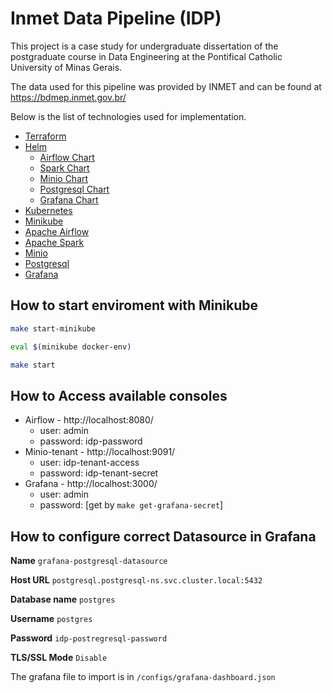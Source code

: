 # Inmet Data Pipeline (IDP)

This project is a case study for undergraduate dissertation of the postgraduate course in Data Engineering at the Pontifical Catholic University of Minas Gerais.

The data used for this pipeline was provided by INMET and can be found at https://bdmep.inmet.gov.br/

Below is the list of technologies used for implementation.

- [Terraform](https://www.terraform.io/)
- [Helm](https://helm.sh/)
    - [Airflow Chart](https://airflow.apache.org/docs/helm-chart/stable/index.html)
    - [Spark Chart](https://kubeflow.github.io/spark-operator/)
    - [Minio Chart](https://github.com/minio/operator)
    - [Postgresql Chart](https://github.com/bitnami/charts/blob/main/bitnami/postgresql/README.md)
    - [Grafana Chart](https://github.com/grafana/helm-charts/tree/main)
- [Kubernetes](https://kubernetes.io/)
- [Minikube](https://minikube.sigs.k8s.io/docs/)
- [Apache Airflow](https://airflow.apache.org/)
- [Apache Spark](https://spark.apache.org/)
- [Minio](https://min.io/)
- [Postgresql](https://www.postgresql.org/)
- [Grafana](https://grafana.com/)

## How to start enviroment with Minikube

```sh
make start-minikube 

eval $(minikube docker-env)

make start
```

## How to Access available consoles


- Airflow - http://localhost:8080/ 
    - user: admin 
    - password: idp-password 
- Minio-tenant - http://localhost:9091/
    - user: idp-tenant-access
    - password: idp-tenant-secret
- Grafana - http://localhost:3000/
    - user: admin
    - password: [get by `make get-grafana-secret`]


## How to configure correct Datasource in Grafana

**Name**
`grafana-postgresql-datasource`

**Host URL**
`postgresql.postgresql-ns.svc.cluster.local:5432`

**Database name**
`postgres`

**Username**
`postgres`

**Password**
`idp-postregresql-password`

**TLS/SSL Mode**
`Disable`

The grafana file to import is in `/configs/grafana-dashboard.json`
